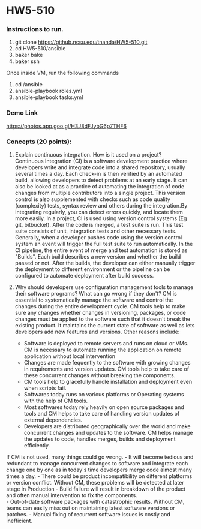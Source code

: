 # HW5-510


### Instructions to run.

1. git clone https://github.ncsu.edu/tnanda/HW5-510.git
2. cd HW5-510/ansible
3. baker bake
4. baker ssh

Once inside VM, run the following commands
1. cd /ansible
2. ansible-playbook roles.yml
3. ansible-playbook tasks.yml

### Demo Link

https://photos.app.goo.gl/H3J8dFJybG6p7THF6


### Concepts (20 points):

1. Explain continuous integration. How is it used on a project?<br>
Continuous Integration (CI) is a software development practice where developers write and integrate code into a shared repository, usually several times a day. Each check-in is then verified by an automated build, allowing developers to detect problems at an early stage. It can also be looked at as a practice of automating the integration of code changes from multiple contributors into a single project. This version control is also supplemented with checks such as code quality (complexity) tests, syntax review and others during the integration.By integrating regularly, you can detect errors quickly, and locate them more easily.
In a project, CI is used using version control systems (Eg git, bitbucket). After the code is merged, a test suite is run. This test suite consists of unit, integration tests and other necessary tests. Generally, when a developer pushes code using the version control system an event will trigger the full test suite to run automatically. In the CI pipeline, the entire event of merge and test automation is stored as "Builds". Each build describes a new version and whether the build passed or not. After the builds, the developer can either manually trigger the deployment to different environment or the pipeline can be configured to automate deployment after build success. 

2. Why should developers use configuration management tools to manage their software programs? What can go wrong if they don't?
CM is essential to systematically manage the software and control the changes during the entire development cycle. 
CM tools help to make sure any changes whether changes in versioning, packages, or code changes must be applied to the software such that it doesn't break the existing product. It maintains the current state of software as well as lets developers add new features and versions. Other reasons include:
    - Software is deployed to remote servers and runs on cloud or VMs. CM is necessary to automate running the application on remote application without local intervention
    - Changes are made fequently to the software with growing changes in requirements and version updates. CM tools help to take care of these concurrent changes without breaking the components.
    - CM tools help to gracefully handle installation and deployment even when scripts fail. 
    - Softwares today runs on various platforms or Operating systems with the help of CM tools. 
    - Most softwares today rely heavily on open source packages and tools and CM helps to take care of handling version updates of external dependencies. 
    - Developers are distributed geographically over the world and make concurrent changes and updates to the software. CM helps manage the updates to code, handles merges, builds and deployment efficiently. 
  
  If CM is not used, many things could go wrong. 
    - It will become tedious and redundant to manage concurrent changes to software and integrate each change one by one as in today's time developers merge code almost many times a day.
    - There could be product incompatibility on different platforms or version conflict. Without CM, these problems will be detected at later stage in Production
    - Build failure will result in breakdown of the product and often manual intervention to fix the components.  
    - Out-of-date software packages with catastrophic results. Without CM, teams can easily miss out on maintaining latest software versions or patches. 
    - Manual fixing of recurrent software issues is costly and inefficient. 


